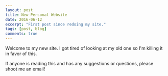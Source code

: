 ```yaml
---
layout: post
title: New Personal Website
date: 2016-06-12
excerpt: "First post since redoing my site."
tags: [post, blog]
comments: true
---
```


Welcome to my new site. I got tired of looking at my old one so I'm killing it in favor of this.

If anyone is reading this and has any suggestions or questions, please shoot me an email!
